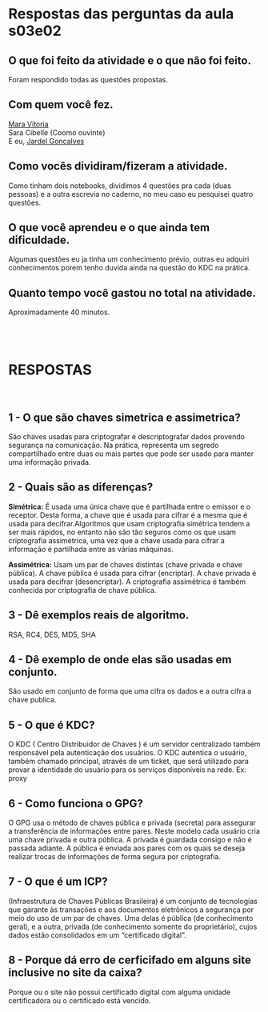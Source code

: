 # Respostas das perguntas da aula s03e02

## O que foi feito da atividade e o que não foi feito.
Foram respondido todas as questões propostas.
## Com quem você fez.
[Mara Vitoria](https://github.com/maravitoria04)<br>
Sara Cibelle (Coomo ouvinte)<br>
E eu, [Jardel Goncalves](https://github.com/JardelGoncalves)<br>

## Como vocês dividiram/fizeram a atividade.
Como tinham dois notebooks, dividimos 4 questões pra cada (duas pessoas) e a outra escrevia no caderno, no meu caso eu pesquisei quatro questões.
## O que você aprendeu e o que ainda tem dificuldade.
Algumas questões eu ja tinha um conhecimento prévio, outras eu adquiri conhecimentos porem tenho duvida ainda na questão do KDC na prática.
## Quanto tempo você gastou no total na atividade.
Aproximadamente 40 minutos.
<br>
<br>
<br>
<br>
# RESPOSTAS
<br>

## 1 - O que são chaves simetrica e assimetrica?<br>
São  chaves usadas  para criptografar e descriptografar dados  provendo segurança na comunicação. Na prática, representa um segredo compartilhado entre duas ou mais partes que pode ser usado para manter uma  informação privada.<br>

## 2 - Quais são as diferenças? 
**Simétrica:** É usada uma única chave que é partilhada entre o emissor e o receptor. Desta forma, a chave que é usada para cifrar é a mesma que é usada para decifrar.Algoritmos que usam criptografia simétrica tendem a ser mais rápidos, no entanto não são tão seguros como os que usam criptografia assimétrica, uma vez que a chave usada para cifrar a informação é partilhada entre as várias máquinas.<br>

**Assimétrica:** Usam um par de chaves distintas (chave privada e chave pública). A chave pública é usada para cifrar (encriptar). A chave privada é usada para decifrar (desencriptar). A criptografia assimétrica é também conhecida por criptografia de chave pública.<br>

## 3 - Dê exemplos reais de algoritmo. 
RSA, RC4, DES, MD5, SHA <br>

## 4 - Dê exemplo de onde elas são usadas em conjunto. 
São usado em conjunto de forma que uma cifra os dados e a outra cifra a chave publica.


## 5 - O que é KDC? 
O KDC ( Centro Distribuidor de Chaves ) é um servidor centralizado também responsável pela autenticação dos usuários. O KDC autentica o usuário, também chamado principal, através de um ticket, que será utilizado para provar a identidade do usuário para os serviços disponíveis na rede. Ex: proxy


## 6 - Como funciona o GPG? 
 O GPG usa o método de chaves pública e privada (secreta) para assegurar a transferência de informações entre pares. Neste modelo cada usuário cria uma chave privada e outra pública. A privada é guardada consigo e não é passada adiante. A pública é enviada aos pares com os quais se deseja realizar trocas de informações de forma segura por criptografia.

## 7 - O que é um ICP?
(Infraestrutura de Chaves Públicas Brasileira)
é um conjunto de tecnologias  que garante às transações e aos documentos eletrônicos a segurança por meio do uso de um par de chaves. Uma delas é pública (de conhecimento geral), e a outra, privada (de conhecimento somente do proprietário), cujos dados estão consolidados em um “certificado digital”.

## 8 - Porque dá erro de cerficifado em alguns site inclusive no site da caixa?
Porque ou o site não possui certificado digital com alguma unidade certificadora ou o certificado está vencido.
